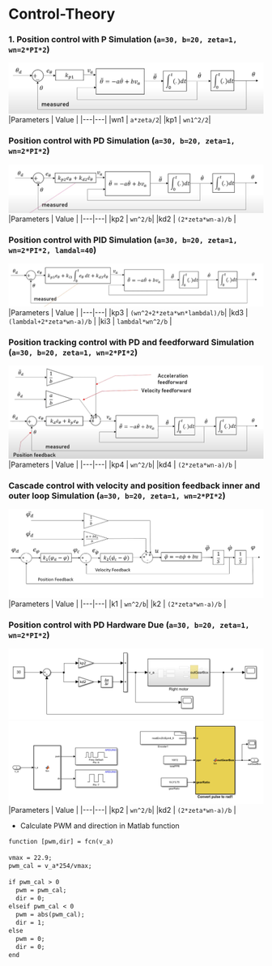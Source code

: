 # Control-Theory
### 1. Position control with P Simulation (```a=30, b=20, zeta=1, wn=2*PI*2```)

![](Img/Img1.png)
|Parameters | Value |
|---|---|
|wn1 | ```a*zeta/2```| 
|kp1 | ```wn1^2/2```|


### Position control with PD Simulation (```a=30, b=20, zeta=1, wn=2*PI*2```)
![](Img/Img2.png)
|Parameters | Value |
|---|---|
|kp2 | ```wn^2/b```| 
|kd2 | ```(2*zeta*wn-a)/b``` |

### Position control with PID Simulation (```a=30, b=20, zeta=1, wn=2*PI*2, lamdal=40```)
![](Img/Img3.png)
|Parameters | Value |
|---|---|
|kp3 | ```(wn^2+2*zeta*wn*lambdal)/b```| 
|kd3 | ```(lambdal+2*zeta*wn-a)/b``` |
|ki3 | ```lambdal*wn^2/b``` |

### Position tracking control with PD and feedforward Simulation (```a=30, b=20, zeta=1, wn=2*PI*2```)
![](Img/Img5.png)
|Parameters | Value |
|---|---|
|kp4 | ```wn^2/b```| 
|kd4 | ```(2*zeta*wn-a)/b``` |

### Cascade control with velocity and position feedback inner and outer loop Simulation (```a=30, b=20, zeta=1, wn=2*PI*2```)
![](Img/Img6.png)
|Parameters | Value |
|---|---|
|k1 | ```wn^2/b```| 
|k2 | ```(2*zeta*wn-a)/b``` |




### Position control with PD Hardware Due (```a=30, b=20, zeta=1, wn=2*PI*2```)
![](Img/Img7.png)
![](Img/Img8.png)
|Parameters | Value |
|---|---|
|kp2 | ```wn^2/b```| 
|kd2 | ```(2*zeta*wn-a)/b``` |

- Calculate PWM and direction in Matlab function 
```
function [pwm,dir] = fcn(v_a)

vmax = 22.9;
pwm_cal = v_a*254/vmax;

if pwm_cal > 0
  pwm = pwm_cal;
  dir = 0;
elseif pwm_cal < 0
  pwm = abs(pwm_cal);
  dir = 1;
else
  pwm = 0;
  dir = 0;
end
```



